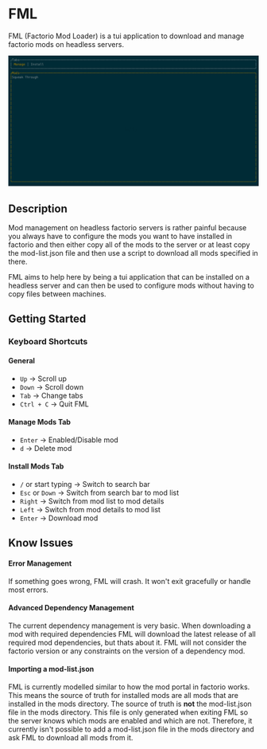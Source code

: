 # FML

FML (Factorio Mod Loader) is a tui application to download and manage factorio mods on headless servers.

<img src="assets/demo.gif" />

## Description

Mod management on headless factorio servers is rather painful because you always have to configure the mods you want to
have installed in factorio and then either copy all of the mods to the server or at least copy the mod-list.json file
and then use a script to download all mods specified in there.

FML aims to help here by being a tui application that can be installed on a headless server and can then be used to
configure mods without having to copy files between machines.

## Getting Started

### Keyboard Shortcuts

#### General

- `Up` -> Scroll up
- `Down` -> Scroll down
- `Tab` -> Change tabs
- `Ctrl + C` -> Quit FML

#### Manage Mods Tab

- `Enter` -> Enabled/Disable mod
- `d` -> Delete mod

#### Install Mods Tab

- `/` or start typing -> Switch to search bar
- `Esc` or `Down` -> Switch from search bar to mod list
- `Right` -> Switch from mod list to mod details
- `Left` -> Switch from mod details to mod list
- `Enter` -> Download mod

## Know Issues

#### Error Management

If something goes wrong, FML will crash. It won't exit gracefully or handle most errors.

#### Advanced Dependency Management

The current dependency management is very basic.
When downloading a mod with required dependencies FML will download the latest release of all required mod dependencies, but thats about it.
FML will not consider the factorio version or any constraints on the version of a dependency mod.

#### Importing a mod-list.json

FML is currently modelled similar to how the mod portal in factorio works.
This means the source of truth for installed mods are all mods that are installed in the mods directory.
The source of truth is **not** the mod-list.json file in the mods directory.
This file is only generated when exiting FML so the server knows which mods are enabled and which are not.
Therefore, it currently isn't possible to add a mod-list.json file in the mods directory and ask FML to download all mods from it.
